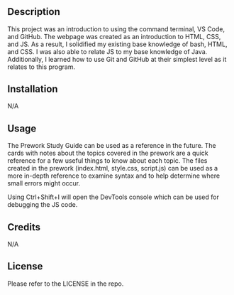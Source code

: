 # <Your-Project-Title>

## Description

This project was an introduction to using the command terminal, VS Code, and GitHub. The webpage was created as an introduction to HTML, CSS, and JS. As a result, I solidified my existing base knowledge of bash, HTML, and CSS. I was also able to relate JS to my base knowledge of Java. Additionally, I learned how to use Git and GitHub at their simplest level as it relates to this program.

## Installation

N/A

## Usage

The Prework Study Guide can be used as a reference in the future. The cards with notes about the topics covered in the prework are a quick reference for a few useful things to know about each topic. The files created in the prework (index.html, style.css, script.js) can be used as a more in-depth reference to examine syntax and to help determine where small errors might occur.

Using Ctrl+Shift+I will open the DevTools console which can be used for debugging the JS code.

## Credits

N/A

## License

Please refer to the LICENSE in the repo.